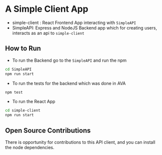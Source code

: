 # A Simple Client App
* simple-client : React Frontend App interacting with `SimpleAPI`
* SimpleAPI: Express and NodeJS Backend app which for creating users, interacts as an api to `simple-client`

## How to Run
* To run the Backend go to the `SimpleAPI` and run the npm

``` sh
cd SimpleAPI
npm run start
```
* To run the tests for the backend which was done in AVA

```sh
npm test
```
* To run the React App

``` sh
cd simple-client
npm run start
```


## Open Source Contributions
There is opportunity for contributions to this API client,  and you can install the node dependencies. 